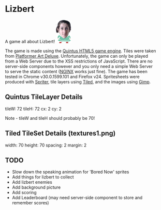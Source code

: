 Lizbert
=======
A game all about Lizbert! ![The Lizbert](https://github.com/adamretter/lizbert/raw/master/images/liz-sprite-stand.png "The LizBert")

The game is made using the [Quintus HTML5 game engine](http://html5quintus.com/). Tiles were taken from [Platformer Art Deluxe](http://opengameart.org/content/platformer-art-deluxe). Unfortunately, the game can only be played from a Web Server due to the XSS restrictions of JavaScript. There are no server-side components however and you only need a simple Web Server to serve the static content ([NGINX](http://wiki.nginx.org/Main) works just fine). The game has been tested in Chrome v30.0.1599.101 and Firefox v24. Spritesheets were produced with [Spriter](https://github.com/cykod/Spriter), tile layers using [Tiled](http://www.mapeditor.org/), and the images using [Gimp](http://www.gimp.org).


Quintus TileLayer Details
-------------------------
tileW: 72
tileH: 72
cx: 2
cy: 2

Note - tileW and tileH should probably be 70!


Tiled TileSet Details (textures1.png)
-------------------------------------
width: 70
height: 70
spacing: 2
margin: 2


TODO
----
* Slow down the speaking animation for 'Bored Now' sprites
* Add things for lizbert to collect
* Add lizbert enemies
* Add background picture
* Add scoring
* Add Leaderboard (may need server-side component to store and remember scores)